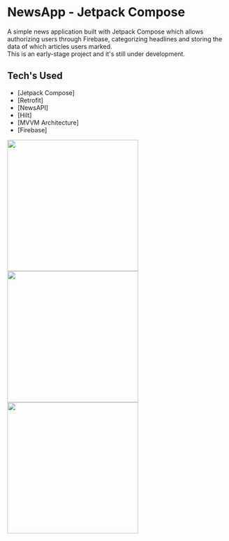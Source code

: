 # NewsApp - Jetpack Compose

A simple news application built with Jetpack Compose which allows authorizing users through Firebase, categorizing headlines and storing the data of which articles users marked.  
This is an early-stage project and it's still under development.

## Tech's Used
- [Jetpack Compose]
- [Retrofit] 
- [NewsAPI]
- [Hilt]
- [MVVM Architecture]
- [Firebase]

<img src="https://github.com/user-attachments/assets/5ea5b2a1-7246-4d30-ab82-e48d0c0bec70" width="300"/>
<img src="https://github.com/user-attachments/assets/7b35daef-5316-4e18-8c53-72dd06b27d07" width="300"/>
<img src="https://github.com/user-attachments/assets/877e25f4-bda1-4b4c-9f3d-a4e74e1b0736" width="300"/>


